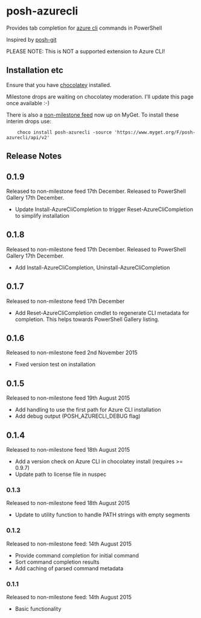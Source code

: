 # posh-azurecli
Provides tab completion for [azure cli](https://azure.microsoft.com/en-us/documentation/articles/xplat-cli/) commands in PowerShell

Inspired by [posh-git](https://github.com/dahlbyk/posh-git)

PLEASE NOTE: This is NOT a supported extension to Azure CLI!

## Installation etc
Ensure that you have [chocolatey](https://chocolatey.org/) installed.


Milestone drops are waiting on chocolatey moderation. I'll update this page once available :-)

There is also a [non-milestone feed](https://www.myget.org/F/posh-azurecli/api/v2) now up on MyGet. 
To install these interim drops use:

```
    choco install posh-azurecli -source 'https://www.myget.org/F/posh-azurecli/api/v2'
```

## Release Notes

## 0.1.9
Released to non-milestone feed 17th December.
Released to PowerShell Gallery 17th December.
* Update Install-AzureCliCompletion to trigger Reset-AzureCliCompletion to simplify installation

## 0.1.8
Released to non-milestone feed 17th December.
Released to PowerShell Gallery 17th December.
* Add Install-AzureCliCompletion, Uninstall-AzureCliCompletion

## 0.1.7
Released to non-milestone feed 17th December
* Add Reset-AzureCliCompletion cmdlet to regenerate CLI metadata for completion. This helps towards PowerShell Gallery listing.

## 0.1.6
Released to non-milestone feed 2nd November 2015
* Fixed version test on installation


## 0.1.5
Released to non-milestone feed 19th August 2015
* Add handling to use the first path for Azure CLI installation
* Add debug output (POSH_AZURECLI_DEBUG flag)

## 0.1.4
Released to non-milestone feed 18th August 2015
* Add a version check on Azure CLI in chocolatey install (requires >= 0.9.7)
* Update path to license file in nuspec

### 0.1.3
Released to non-milestone feed 18th August 2015
* Update to utility function to handle PATH strings with empty segments

### 0.1.2 
Released to non-milestone feed: 14th August 2015
* Provide command completion for initial command
* Sort command completion results
* Add caching of parsed command metadata
 
### 0.1.1
Released to non-milestone feed: 14th August 2015
* Basic functionality
